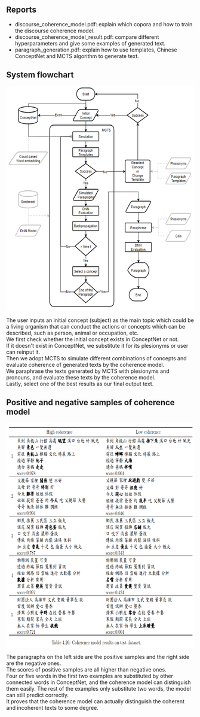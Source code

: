 ## Reports
- discourse_coherence_model.pdf: explain which copora and how to train the discourse coherence model.
- discourse_coherence_model_result.pdf: compare different hyperparameters and give some examples of generated text.
- paragraph_generation.pdf: explain how to use templates, Chinese ConceptNet and MCTS algorithm to generate text.

## System flowchart

<p align="center">
  <img width="600" height="600" src="./System_flowchart.png">
</p>

The user inputs an initial concept (subject) as the main topic which could be a living organism that can conduct the actions or concepts which can be described, such as person, animal or occupation, etc.  
We first check whether the initial concept exists in ConceptNet or not.  
If it doesn't exist in ConceptNet, we substitute it for its plesionyms or user can reinput it.  
Then we adopt MCTS to simulate different combinations of concepts and evaluate coherence of generated texts by the coherence model.  
We paraphrase the texts generated by MCTS with plesionyms and pronouns, and evaluate these texts by the coherence model.  
Lastly, select one of the best results as our final output text.

## Positive and negative samples of coherence model

<p align="center">
  <img width="680" height="600" src="./coherence_model_positive_negative_samples.png">
</p>

The paragraphs on the left side are the positive samples and the right side are the negative ones.  
The scores of positive samples are all higher than negative ones.  
Four or five words in the first two examples are substituted by other connected words in ConceptNet, and the coherence model can distinguish them easily.
The rest of the examples only substitute two words, the model can still predict correctly.  
It proves that the coherence model can actually distinguish the coherent and incoherent texts to some degree.
